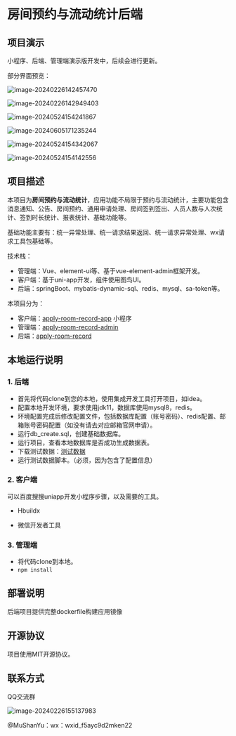 # 房间预约与流动统计后端

## 项目演示

小程序、后端、管理端演示版开发中，后续会进行更新。

部分界面预览：

![image-20240226142457470](https://mushanyu-note.oss-cn-beijing.aliyuncs.com/mk-image/image-20240226142457470.png)

![image-20240226142949403](https://mushanyu-note.oss-cn-beijing.aliyuncs.com/mk-image/image-20240226142949403.png)

![image-20240524154241867](https://mushanyu-note.oss-cn-beijing.aliyuncs.com/mk-image/image-20240524154241867.png)

![image-20240605171235244](https://mushanyu-note.oss-cn-beijing.aliyuncs.com/mk-image/image-20240605171235244.png)

![image-20240524154342067](https://mushanyu-note.oss-cn-beijing.aliyuncs.com/mk-image/image-20240524154342067.png)

![image-20240524154142556](https://mushanyu-note.oss-cn-beijing.aliyuncs.com/mk-image/image-20240524154142556.png)

## 项目描述

本项目为**房间预约与流动统计**，应用功能不局限于预约与流动统计，主要功能包含消息通知、公告、房间预约、通用申请处理、房间签到签出、人员人数与人次统计、签到时长统计、报表统计、基础功能等。

基础功能主要有：统一异常处理、统一请求结果返回、统一请求异常处理、wx请求工具包基础等。

技术栈：

- 管理端：Vue、element-ui等、基于vue-element-admin框架开发。
- 客户端：基于uni-app开发，组件使用图鸟UI。
- 后端：springBoot、mybatis-dynamic-sql、redis、mysql、sa-token等。

本项目分为：

- 客户端：[apply-room-record-app](https://github.com/MuShanYu/apply-room-record-app) 小程序
- 管理端：[apply-room-record-admin](https://github.com/MuShanYu/apply-room-record-admin) 
- 后端：[apply-room-record](https://github.com/MuShanYu/apply-room-record) 

## 本地运行说明

### 1. 后端

- 首先将代码clone到您的本地，使用集成开发工具打开项目，如idea。
- 配置本地开发环境，要求使用jdk11，数据库使用mysql8，redis。
- 环境配置完成后修改配置文件，包括数据库配置（账号密码）、redis配置、邮箱账号密码配置（如没有请去对应邮箱官网申请）。
- 运行db_create.sql，创建基础数据库。
- 运行项目，查看本地数据库是否成功生成数据表。
- 下载测试数据：[测试数据](https://mushanyu-app-arr.oss-cn-beijing.aliyuncs.com/static/apply_room_record.sql)
- 运行测试数据脚本。（必须，因为包含了配置信息）

### 2. 客户端

可以百度搜搜uniapp开发小程序步骤，以及需要的工具。

- Hbuildx

- 微信开发者工具

### 3. 管理端

- 将代码clone到本地。
- `npm install`

## 部署说明

后端项目提供完整dockerfile构建应用镜像

## 开源协议

项目使用MIT开源协议。

## 联系方式

QQ交流群

![image-20240226155137983](https://mushanyu-note.oss-cn-beijing.aliyuncs.com/mk-image/image-20240226155137983.png)

@MuShanYu：wx：wxid_f5ayc9d2mken22
